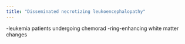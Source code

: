 ```yaml
---
title: "Disseminated necrotizing leukoencephalopathy"
---
```

-leukemia patients undergoing chemorad
-ring-enhancing white matter changes

